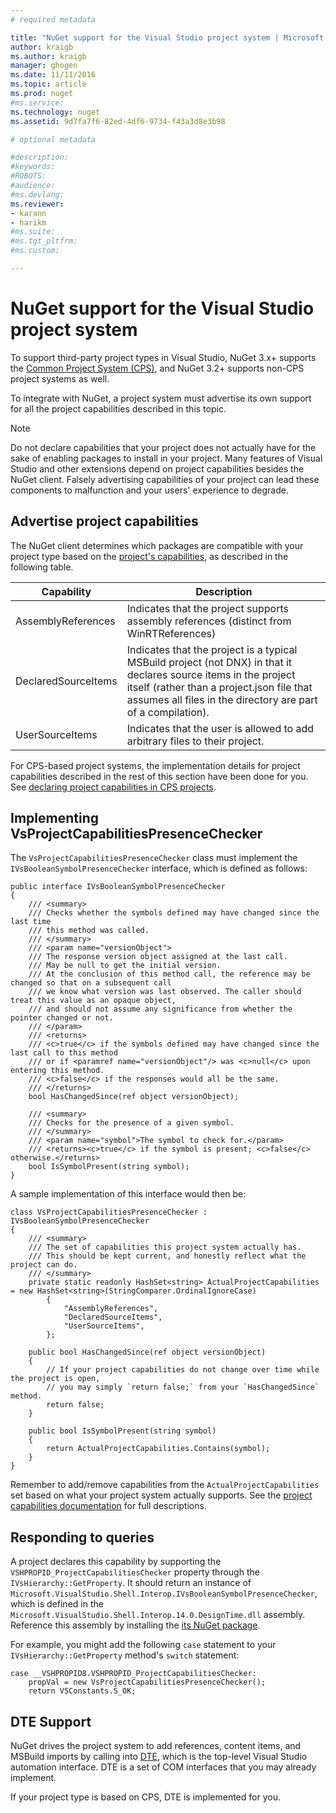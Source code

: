 ```yaml
---
# required metadata

title: "NuGet support for the Visual Studio project system | Microsoft Docs"
author: kraigb
ms.author: kraigb
manager: ghogen
ms.date: 11/11/2016
ms.topic: article
ms.prod: nuget
#ms.service:
ms.technology: nuget
ms.assetid: 9d7fa7f6-82ed-4df6-9734-f43a3d8e3b98

# optional metadata

#description:
#keywords:
#ROBOTS:
#audience:
#ms.devlang:
ms.reviewer:  
- karann
- harikm
#ms.suite:  
#ms.tgt_pltfrm:
#ms.custom:

---
```


# NuGet support for the Visual Studio project system

To support third-party project types in Visual Studio, NuGet 3.x+ supports the [Common Project System (CPS)](https://github.com/Microsoft/VSProjectSystem/blob/master/doc/overview/intro.md), and NuGet 3.2+ supports non-CPS project systems as well.

To integrate with NuGet, a project system must advertise its own support for all the project capabilities described in this topic.



> [!NOTE]
> Do not declare capabilities that your project does not actually have for the sake of enabling packages to install in your project. Many features of Visual Studio and other extensions depend on project capabilities besides the NuGet client. Falsely advertising capabilities of your project can lead these components to malfunction and your users' experience to degrade.

## Advertise project capabilities

The NuGet client determines which packages are compatible with your project type based on the [project's capabilities](https://github.com/Microsoft/VSProjectSystem/blob/master/doc/overview/about_project_capabilities.md), as described in the following table.  



|Capability|Description|
|----------------|-----------|
|AssemblyReferences|Indicates that the project supports assembly references (distinct from WinRTReferences)|
|DeclaredSourceItems|Indicates that the project is a typical MSBuild project (not DNX) in that it declares source items in the project itself (rather than a project.json file that assumes all files in the directory are part of a compilation).|
|UserSourceItems|Indicates that the user is allowed to add arbitrary files to their project.|

For CPS-based project systems, the implementation details for project capabilities described in the rest of this section have been done for you. See [declaring project capabilities in CPS projects](https://github.com/Microsoft/VSProjectSystem/blob/master/doc/overview/about_project_capabilities.md#how-to-declare-project-capabilities-in-your-project).

## Implementing VsProjectCapabilitiesPresenceChecker

The `VsProjectCapabilitiesPresenceChecker` class must implement the `IVsBooleanSymbolPresenceChecker` interface, which is defined as follows:

    public interface IVsBooleanSymbolPresenceChecker
    {
        /// <summary>
        /// Checks whether the symbols defined may have changed since the last time
        /// this method was called.
        /// </summary>
        /// <param name="versionObject">
        /// The response version object assigned at the last call.
        /// May be null to get the initial version.
        /// At the conclusion of this method call, the reference may be changed so that on a subsequent call
        /// we know what version was last observed. The caller should treat this value as an opaque object,
        /// and should not assume any significance from whether the pointer changed or not.
        /// </param>
        /// <returns>
        /// <c>true</c> if the symbols defined may have changed since the last call to this method
        /// or if <paramref name="versionObject"/> was <c>null</c> upon entering this method.
        /// <c>false</c> if the responses would all be the same.
        /// </returns>
        bool HasChangedSince(ref object versionObject);

        /// <summary>
        /// Checks for the presence of a given symbol.
        /// </summary>
        /// <param name="symbol">The symbol to check for.</param>
        /// <returns><c>true</c> if the symbol is present; <c>false</c> otherwise.</returns>
        bool IsSymbolPresent(string symbol);
    }


A sample implementation of this interface would then be:


    class VsProjectCapabilitiesPresenceChecker : IVsBooleanSymbolPresenceChecker
    {
        /// <summary>
        /// The set of capabilities this project system actually has.
        /// This should be kept current, and honestly reflect what the project can do.
        /// </summary>
        private static readonly HashSet<string> ActualProjectCapabilities = new HashSet<string>(StringComparer.OrdinalIgnoreCase)
            {
                "AssemblyReferences",
                "DeclaredSourceItems",
                "UserSourceItems",
            };

        public bool HasChangedSince(ref object versionObject)
        {
            // If your project capabilities do not change over time while the project is open,
            // you may simply `return false;` from your `HasChangedSince` method.
            return false;
        }

        public bool IsSymbolPresent(string symbol)
        {
            return ActualProjectCapabilities.Contains(symbol);
        }
    }

Remember to add/remove capabilities from the `ActualProjectCapabilities` set based on what your project system actually supports. See the [project capabilities documentation](https://github.com/Microsoft/VSProjectSystem/blob/master/doc/overview/project_capabilities.md) for full descriptions.

## Responding to queries

A project declares this capability by supporting the  `VSHPROPID_ProjectCapabilitiesChecker` property through the `IVsHierarchy::GetProperty`. It should return an instance of
`Microsoft.VisualStudio.Shell.Interop.IVsBooleanSymbolPresenceChecker`, which is defined in the `Microsoft.VisualStudio.Shell.Interop.14.0.DesignTime.dll` assembly. Reference this assembly by installing the [its NuGet package](https://www.nuget.org/packages/Microsoft.VisualStudio.Shell.Interop.14.0.DesignTime).

For example, you might add the following `case` statement to your `IVsHierarchy::GetProperty` method's `switch` statement:

    case __VSHPROPID8.VSHPROPID_ProjectCapabilitiesChecker:
        propVal = new VsProjectCapabilitiesPresenceChecker();
        return VSConstants.S_OK;


## DTE Support

NuGet drives the project system to add references, content items, and MSBuild imports by calling into [DTE](https://msdn.microsoft.com/library/mt452175.aspx), which is the top-level Visual Studio automation interface. DTE is a set of COM interfaces that you may already implement.

If your project type is based on CPS, DTE is implemented for you.
